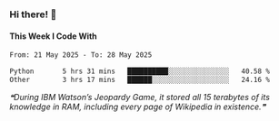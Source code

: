 ### Hi there! 👋

#### This Week I Code With
<!--START_SECTION:waka-->

```txt
From: 21 May 2025 - To: 28 May 2025

Python       5 hrs 31 mins   ██████████░░░░░░░░░░░░░░░   40.58 %
Other        3 hrs 17 mins   ██████░░░░░░░░░░░░░░░░░░░   24.16 %
```

<!--END_SECTION:waka-->

<!--STARTS_HERE_QUOTE_README-->
<i>❝During IBM Watson’s Jeopardy Game, it stored all 15 terabytes of its knowledge in RAM, including every page of Wikipedia in existence.❞</i>
<!--ENDS_HERE_QUOTE_README-->
